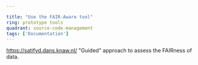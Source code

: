 ```yaml
---

title: "Use the FAIR-Aware tool"
ring: prototype tools
quadrant: source-code-management
tags: ['Documentation']
---
```

https://satifyd.dans.knaw.nl/
"Guided" approach to assess the FAIRness of data.
